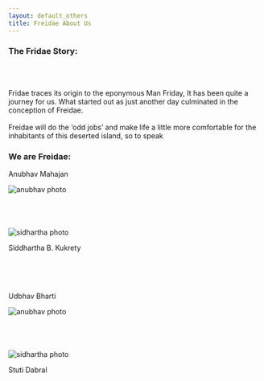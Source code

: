 ```yaml
---
layout: default_others
title: Freidae About Us
---
```

<div class="col-md-6">
    <h3 id="about-hdr"><b>The Fridae Story:</b></h3>
    <br><br>
    <p id="about-cont-1">Fridae traces its origin to the eponymous Man Friday,  It has been quite a journey for us. What started out as just another day culminated in the conception of Freidae.<br><br>Freidae will do the ‘odd jobs’ and make life a little more comfortable for the inhabitants of this deserted island, so to speak</p>
</div>
<div class="col-md-6">
    <h3 id="about-hdr"><b>We are Freidae: </b></h3>
    <div class="abt-inr-div">
        <p class="pull-left" id="about-ppl-1">Anubhav Mahajan</p>
        <img class="pull-right about-ppl-ph" alt="anubhav photo" src="/data/img/about_us/circ.png">
    </div>
        <br><br><br><br>
    <div class="abt-inr-div">
    <img style="margin-top: 0px;" class="pull-left about-ppl-ph" alt="sidhartha photo" src="/data/img/about_us/circ.png">
        <p class="pull-right" id="about-ppl-2">Siddhartha B. Kukrety</p>
    </div>
    <br><br><br>
    <div class="abt-inr-div">
        <p class="pull-left" id="about-ppl-1">Udbhav Bharti</p>
        <img class="pull-right about-ppl-ph" alt="anubhav photo" src="/data/img/about_us/circ.png">
    </div>
        <br><br><br><br>
    <div class="abt-inr-div">
        <img style="margin-top: 0px;" class="pull-left about-ppl-ph" alt="sidhartha photo" src="/data/img/about_us/circ.png">
        <p class="pull-right" id="about-ppl-2">Stuti Dabral</p>
    </div>
    <br><br><br>
</div>
<br><br>
